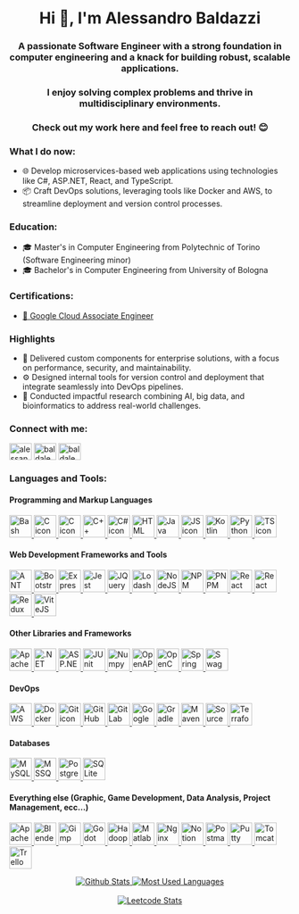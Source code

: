 <h1 align="center">Hi 👋, I'm Alessandro Baldazzi</h1>
<h3 align="center">A passionate Software Engineer with a strong foundation in computer engineering and a knack for building robust, scalable applications.</h3>
<h3 align="center">I enjoy solving complex problems and thrive in multidisciplinary environments.</h3>
<h3 align="center">Check out my work here and feel free to reach out! 😊</h3>

<h3>What I do now:</h3>
<ul>
  <li>🌐 Develop microservices-based web applications using technologies like C#, ASP.NET, React, and TypeScript.</li>
  <li>📦 Craft DevOps solutions, leveraging tools like Docker and AWS, to streamline deployment and version control processes.</li>
</ul>
<h3>Education:</h3>
<ul>
  <li>🎓 Master's in Computer Engineering from Polytechnic of Torino (Software Engineering minor)</li>
  <li>🎓 Bachelor's in Computer Engineering from University of Bologna</li>
</ul>
<h3>Certifications:</h3>
<ul>
  <li><a href="https://www.credly.com/badges/27da995c-14bb-4ba8-a00b-568fdd79f069/public_url" target="blank">🏅 Google Cloud Associate Engineer</a></li>
</ul>
<h3>Highlights</h3>
<ul>
<li>🚀 Delivered custom components for enterprise solutions, with a focus on performance, security, and maintainability.</li>
<li>⚙️ Designed internal tools for version control and deployment that integrate seamlessly into DevOps pipelines.</li>
<li>🔬 Conducted impactful research combining AI, big data, and bioinformatics to address real-world challenges.</li>
</ul>

<h3 align="left">Connect with me:</h3>
<p align="left">
<a href="https://linkedin.com/in/alessandrobaldazzi" target="blank"><img align="center" src="https://raw.githubusercontent.com/rahuldkjain/github-profile-readme-generator/master/src/images/icons/Social/linked-in-alt.svg" alt="alessandrobaldazzi" height="30" width="40" /></a>
<a href="https://www.hackerrank.com/baldale98" target="blank"><img align="center" src="https://raw.githubusercontent.com/rahuldkjain/github-profile-readme-generator/master/src/images/icons/Social/hackerrank.svg" alt="baldale98" height="30" width="40" /></a>
<a href="https://www.leetcode.com/baldale98" target="blank"><img align="center" src="https://raw.githubusercontent.com/rahuldkjain/github-profile-readme-generator/master/src/images/icons/Social/leet-code.svg" alt="baldale98" height="30" width="40" /></a>
</p>

<h3 align="left">Languages and Tools:</h3>
<h4 align="left">Programming and Markup Languages</h4>
<p align="left">
  <a href="https://www.gnu.org/software/bash/manual/">
    <img src="https://cdn.jsdelivr.net/gh/devicons/devicon@latest/icons/bash/bash-original.svg" height="40" width="40" alt="Bash icon"/>
  </a>
  <a href="https://www.iso.org/standard/82075.html">
    <img src="https://cdn.jsdelivr.net/gh/devicons/devicon@latest/icons/c/c-original.svg" height="40" width="40" alt="C icon"/>
  </a>
  <a href="https://www.iso.org/standard/83626.html">
    <img src="https://cdn.jsdelivr.net/gh/devicons/devicon@latest/icons/cplusplus/cplusplus-original.svg" height="40" width="40" alt="C icon"/>
  </a>
  <a href="https://learn.microsoft.com/en-us/dotnet/csharp/">
    <img src="https://cdn.jsdelivr.net/gh/devicons/devicon@latest/icons/csharp/csharp-original.svg" height="40" width="40" alt="C++ icon"/>
  </a>
  <a href="https://developer.mozilla.org/en-US/docs/Web/CSS">
    <img src="https://cdn.jsdelivr.net/gh/devicons/devicon@latest/icons/css3/css3-original.svg" height="40" width="40" alt="C# icon"/>
  </a>
  <a href="https://html.spec.whatwg.org/multipage/">
    <img src="https://cdn.jsdelivr.net/gh/devicons/devicon@latest/icons/html5/html5-original.svg" height="40" width="40" alt="HTML icon"/>
  </a>
  <a href="https://docs.oracle.com/en/java/">
    <img src="https://cdn.jsdelivr.net/gh/devicons/devicon@latest/icons/java/java-original.svg" height="40" width="40" alt="Java icon"/>
  </a>
  <a href="https://developer.mozilla.org/en-US/docs/Web/JavaScript">
    <img src="https://cdn.jsdelivr.net/gh/devicons/devicon@latest/icons/javascript/javascript-original.svg" height="40" width="40" alt="JS icon"/>
  </a>
  <a href="https://kotlinlang.org/docs/home.html">
    <img src="https://cdn.jsdelivr.net/gh/devicons/devicon@latest/icons/kotlin/kotlin-original.svg" height="40" width="40" alt="Kotlin icon"/>
  </a>
  <a href="https://docs.python.org/">
    <img src="https://cdn.jsdelivr.net/gh/devicons/devicon@latest/icons/python/python-original.svg" height="40" width="40" alt="Python icon"/>
  </a>
  <a href="https://www.typescriptlang.org/docs/">
    <img src="https://cdn.jsdelivr.net/gh/devicons/devicon@latest/icons/typescript/typescript-original.svg" height="40" width="40" alt="TS icon"/>
  </a>
</p>
<h4 align="left">Web Development Frameworks and Tools</h4>
<p align="left">
  <a href="https://ant.design/">
    <img src="https://cdn.jsdelivr.net/gh/devicons/devicon@latest/icons/antdesign/antdesign-original.svg" height="40" width="40" alt="ANT icon"/>
  </a>
  <a href="https://getbootstrap.com/">
    <img src="https://cdn.jsdelivr.net/gh/devicons/devicon@latest/icons/bootstrap/bootstrap-original.svg" height="40" width="40" alt="Bootstrap icon"/>
  </a>
  <a href="https://expressjs.com/">
    <img src="https://cdn.jsdelivr.net/gh/devicons/devicon@latest/icons/express/express-original.svg" height="40" width="40" alt="ExpressJS icon"/>
  </a>
  <a href="https://jestjs.io/docs/getting-started">
    <img src="https://cdn.jsdelivr.net/gh/devicons/devicon@latest/icons/jest/jest-plain.svg" height="40" width="40" alt="Jest icon"/>
  </a>
  <a href="https://api.jquery.com/">
    <img src="https://cdn.jsdelivr.net/gh/devicons/devicon@latest/icons/jquery/jquery-original.svg" height="40" width="40" alt="JQuery icon"/>
  </a>
  <a href="https://lodash.com/docs">
    <img src="https://cdn.jsdelivr.net/gh/devicons/devicon@latest/icons/lodash/lodash-original.svg" height="40" width="40" alt="Lodash icon"/>
  </a>
  <a href="https://nodejs.org/">
    <img src="https://cdn.jsdelivr.net/gh/devicons/devicon@latest/icons/nodejs/nodejs-original.svg" height="40" width="40" alt="NodeJS icon"/>
  </a>
  <a href="https://www.npmjs.com/">
    <img src="https://cdn.jsdelivr.net/gh/devicons/devicon@latest/icons/npm/npm-original-wordmark.svg" height="40" width="40" alt="NPM icon"/>
  </a>
  <a href="https://pnpm.io/">
    <img src="https://cdn.jsdelivr.net/gh/devicons/devicon@latest/icons/pnpm/pnpm-original.svg" height="40" width="40" alt="PNPM icon"/>
  </a>
  <a href="https://react.dev/">
    <img src="https://cdn.jsdelivr.net/gh/devicons/devicon@latest/icons/react/react-original.svg" height="40" width="40" alt="React icon"/>
  </a>
  <a href="https://reactrouter.com/">
    <img src="https://cdn.jsdelivr.net/gh/devicons/devicon@latest/icons/reactrouter/reactrouter-original.svg" height="40" width="40" alt="React Router icon"/>
  </a>
  <a href="https://redux.js.org/">
    <img src="https://cdn.jsdelivr.net/gh/devicons/devicon@latest/icons/redux/redux-original.svg" height="40" width="40" alt="Redux icon"/>
  </a>
  <a href="https://vite.dev/">
    <img src="https://cdn.jsdelivr.net/gh/devicons/devicon@latest/icons/vitejs/vitejs-original.svg" height="40" width="40" alt="ViteJS icon"/>
  </a>
</p>
<h4 align="left">Other Libraries and Frameworks</h4>
<p align="left">
  <a href="https://kafka.apache.org/documentation/">
    <img src="https://cdn.jsdelivr.net/gh/devicons/devicon@latest/icons/apachekafka/apachekafka-original.svg" height="40" width="40" alt="Apache Kafka icon"/>
  </a>
  <a href="https://learn.microsoft.com/en-us/dotnet/framework/">
    <img src="https://cdn.jsdelivr.net/gh/devicons/devicon@latest/icons/dot-net/dot-net-original.svg" height="40" width="40" alt=".NET icon"/>
  </a>
  <a href="https://learn.microsoft.com/en-us/aspnet/core/?view=aspnetcore-9.0">
    <img src="https://cdn.jsdelivr.net/gh/devicons/devicon@latest/icons/dotnetcore/dotnetcore-original.svg" height="40" width="40" alt="ASP.NET Core icon"/>
  </a>
  <a href="https://junit.org/junit5/docs/current/user-guide/">
    <img src="https://cdn.jsdelivr.net/gh/devicons/devicon@latest/icons/junit/junit-original.svg" height="40" width="40" alt="JUnit icon"/>
  </a>
  <a href="https://numpy.org/">
    <img src="https://cdn.jsdelivr.net/gh/devicons/devicon@latest/icons/numpy/numpy-original.svg" height="40" width="40" alt="Numpy icon"/>
  </a>
  <a href="https://www.openapis.org/">
    <img src="https://cdn.jsdelivr.net/gh/devicons/devicon@latest/icons/openapi/openapi-original.svg" height="40" width="40" alt="OpenAPI icon"/>
  </a>
  <a href="https://opencv.org/">
    <img src="https://cdn.jsdelivr.net/gh/devicons/devicon@latest/icons/opencv/opencv-original.svg" height="40" width="40" alt="OpenCV icon"/>
  </a>
  <a href="https://docs.spring.io/spring-framework/reference/index.html">
    <img src="https://cdn.jsdelivr.net/gh/devicons/devicon@latest/icons/spring/spring-original.svg" height="40" width="40" alt="Spring icon"/>
  </a>
  <a href="https://swagger.io/docs/">
    <img src="https://cdn.jsdelivr.net/gh/devicons/devicon@latest/icons/swagger/swagger-original.svg" height="40" width="40" alt="Swagger icon"/>
  </a>
</p>

<h4 align="left">DevOps</h4>
<p>
  <a href="https://docs.aws.amazon.com/">
    <img src="https://cdn.jsdelivr.net/gh/devicons/devicon@latest/icons/amazonwebservices/amazonwebservices-original-wordmark.svg" height="40" width="40" alt="AWS icon"/>
  </a>
  <a href="https://docs.docker.com/">
    <img src="https://cdn.jsdelivr.net/gh/devicons/devicon@latest/icons/docker/docker-original.svg" height="40" width="40" alt="Docker icon"/>
  </a>
  <a href="https://git-scm.com/doc">
    <img src="https://cdn.jsdelivr.net/gh/devicons/devicon@latest/icons/git/git-original.svg" height="40" width="40" alt="Git icon"/>
  </a>
  <a href="https://github.com/">
    <img src="https://cdn.jsdelivr.net/gh/devicons/devicon@latest/icons/github/github-original.svg" height="40" width="40" alt="GitHub icon"/>
  </a>
  <a href="https://gitlab.com/">
    <img src="https://cdn.jsdelivr.net/gh/devicons/devicon@latest/icons/gitlab/gitlab-original.svg" height="40" width="40" alt="GitLab icon"/>
  </a>
  <a href="https://cloud.google.com/docs">
    <img src="https://cdn.jsdelivr.net/gh/devicons/devicon@latest/icons/googlecloud/googlecloud-original.svg" height="40" width="40" alt="Google Cloud icon"/>
  </a>
  <a href="https://gradle.org/">
    <img src="https://cdn.jsdelivr.net/gh/devicons/devicon@latest/icons/gradle/gradle-original.svg" height="40" width="40" alt="Gradle icon"/>
  </a>
  <a href="https://maven.apache.org/">
    <img src="https://cdn.jsdelivr.net/gh/devicons/devicon@latest/icons/maven/maven-original.svg" height="40" width="40" alt="Maven icon"/>
  </a>
  <a href="https://www.sourcetreeapp.com/">
    <img src="https://cdn.jsdelivr.net/gh/devicons/devicon@latest/icons/sourcetree/sourcetree-original.svg" height="40" width="40" alt="SourceTree icon"/>
  </a>
  <a href="https://www.terraform.io/">
    <img src="https://cdn.jsdelivr.net/gh/devicons/devicon@latest/icons/terraform/terraform-original.svg" height="40" width="40" alt="Terraform icon"/>
  </a>
</p>

<h4 align="left">Databases</h4>
<p>
  <a href="https://dev.mysql.com/doc/">
    <img src="https://cdn.jsdelivr.net/gh/devicons/devicon@latest/icons/mysql/mysql-original.svg" height="40" width="40" alt="MySQL icon"/>
  </a>
  <a href="https://learn.microsoft.com/en-us/sql/?view=sql-server-ver16">
    <img src="https://cdn.jsdelivr.net/gh/devicons/devicon@latest/icons/microsoftsqlserver/microsoftsqlserver-original.svg" height="40" width="40" alt="MSSQL icon"/>
  </a>
  <a href="https://www.postgresql.org/docs/">
    <img src="https://cdn.jsdelivr.net/gh/devicons/devicon@latest/icons/postgresql/postgresql-original.svg" height="40" width="40" alt="PostgreSQL icon"/>
  </a>
  <a href="https://www.sqlite.org/docs.html">
    <img src="https://cdn.jsdelivr.net/gh/devicons/devicon@latest/icons/sqlite/sqlite-original.svg" height="40" width="40" alt="SQLite icon"/>
  </a>
</p>

<h4 align="left">Everything else (Graphic, Game Development, Data Analysis, Project Management, ecc...)</h4>
<p>
  <a href="https://spark.apache.org/">
    <img src="https://cdn.jsdelivr.net/gh/devicons/devicon@latest/icons/apachespark/apachespark-original.svg" height="40" width="40" alt="Apache Spark icon"/>
  </a>
  <a href="https://www.blender.org/">
    <img src="https://cdn.jsdelivr.net/gh/devicons/devicon@latest/icons/blender/blender-original.svg" height="40" width="40" alt="Blender icon"/>
  </a>
  <a href="https://www.gimp.org/">
    <img src="https://cdn.jsdelivr.net/gh/devicons/devicon@latest/icons/gimp/gimp-original.svg" height="40" width="40" alt="Gimp icon"/>
  </a>
  <a href="https://godotengine.org/">
    <img src="https://cdn.jsdelivr.net/gh/devicons/devicon@latest/icons/godot/godot-original.svg" height="40" width="40" alt="Godot icon"/>
  </a>
  <a href="https://hadoop.apache.org/">
    <img src="https://cdn.jsdelivr.net/gh/devicons/devicon@latest/icons/hadoop/hadoop-original.svg" height="40" width="40" alt="Hadoop icon"/>
  </a>
  <a href="https://www.mathworks.com/products/matlab.html">
    <img src="https://cdn.jsdelivr.net/gh/devicons/devicon@latest/icons/matlab/matlab-original.svg" height="40" width="40" alt="Matlab icon"/>
  </a>
  <a href="https://nginx.org/">
    <img src="https://cdn.jsdelivr.net/gh/devicons/devicon@latest/icons/nginx/nginx-original.svg" height="40" width="40" alt="Nginx icon"/>
  </a>
  <a href="https://www.notion.so/">
    <img src="https://cdn.jsdelivr.net/gh/devicons/devicon@latest/icons/notion/notion-original.svg" height="40" width="40" alt="Notion icon"/>
  </a>
  <a href="https://www.postman.com/">
    <img src="https://cdn.jsdelivr.net/gh/devicons/devicon@latest/icons/postman/postman-original.svg" height="40" width="40" alt="Postman icon"/>
  </a>
  <a href="https://www.putty.org/">
    <img src="https://cdn.jsdelivr.net/gh/devicons/devicon@latest/icons/putty/putty-original.svg" height="40" width="40" alt="Putty icon"/>
  </a>
  <a href="https://tomcat.apache.org/">
    <img src="https://cdn.jsdelivr.net/gh/devicons/devicon@latest/icons/tomcat/tomcat-original.svg" height="40" width="40" alt="Tomcat icon"/>
  </a>
  <a href="https://trello.com/">
    <img src="https://cdn.jsdelivr.net/gh/devicons/devicon@latest/icons/trello/trello-original.svg" height="40" width="40" alt="Trello icon"/>
  </a>
</p>

<p align="center">
  <a href="https://github.com/alessandrobaldazzi">
    <img src="http://github-profile-summary-cards.vercel.app/api/cards/stats?username=alessandrobaldazzi&theme=dark" alt="Github Stats"/>
    <img src="https://github-readme-stats.vercel.app/api/top-langs/?username=alessandrobaldazzi&theme=dark&layout=compact&size_weight=0.5&count_weight=0.5&hide=assembly,shell,makefile" alt="Most Used Languages"/>
  </a>
  <br/>
  <br/>
  <a href="https://leetcode.com/Baldale98">
  <img alt="Leetcode Stats" src="https://leetcard.jacoblin.cool/Baldale98"/>
  </a>
</p>
